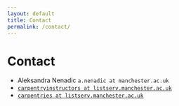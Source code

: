 ```yaml
---
layout: default
title: Contact
permalink: /contact/
---
```


# Contact

- Aleksandra Nenadic `a.nenadic at manchester.ac.uk`
- [`carpentryinstructors at listserv.manchester.ac.uk`](https://listserv.manchester.ac.uk/cgi-bin/wa?SUBED1=carpentryinstructors&A=1)
- [`carpentries at listserv.manchester.ac.uk`](http://listserv.manchester.ac.uk/cgi-bin/wa?A0=carpentries)

